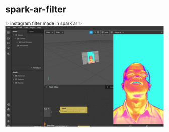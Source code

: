 # spark-ar-filter
✨ instagram filter made in spark ar ✨
![gif](https://github.com/aylromero/spark-ar-filter/blob/master/filter.gif)
